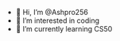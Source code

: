 - 👋 Hi, I’m @Ashpro256
- 👀 I’m interested in coding
- 🌱 I’m currently learning CS50
<!---
Ashpro256/Ashpro256 is a ✨ special ✨ repository because its `README.md` (this file) appears on your GitHub profile.
You can click the Preview link to take a look at your changes.
--->
